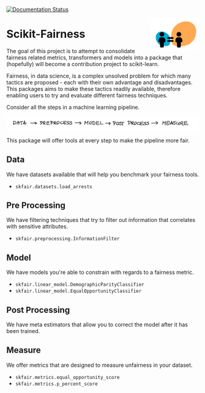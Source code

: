 [![Documentation Status](https://readthedocs.org/projects/scikit-fairness/badge/?version=latest)](https://scikit-fairness.readthedocs.io/en/latest/?badge=latest)

<img src="doc/_static/logo.png" width="25%" height="25%" align="right" />

# Scikit-Fairness

The goal of this project is to attempt to consolidate fairness
related metrics, transformers and models into a package that (hopefully)
will become a contribution project to scikit-learn.

Fairness, in data science, is a complex unsolved problem for which many
tactics are proposed - each with their own advantage and disadvantages.
This packages aims to make these tactics readily available,
therefore enabling users to try and evaluate different fairness techniques.

Consider all the steps in a machine learning pipeline.

![](doc/_static/steps.png)

This package will offer tools at every step to make the pipeline more fair.

## Data

We have datasets available that will help you benchmark your fairness tools.

- `skfair.datasets.load_arrests`

## Pre Processing

We have filtering techniques that try to filter out information that correlates
with sensitive attributes.

- `skfair.preprocessing.InformationFilter`

## Model

We have models you're able to constrain with regards to a fairness metric.

- `skfair.linear_model.DemographicParityClassifier`
- `skfair.linear_model.EqualOpportunityClassifier`

## Post Processing

We have meta estimators that allow you to correct the model after it has been trained.

## Measure

We offer metrics that are designed to measure unfairness in your dataset.

- `skfair.metrics.equal_opportunity_score`
- `skfair.metrics.p_percent_score`
